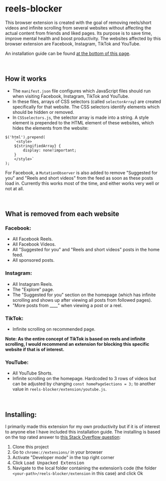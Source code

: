 # reels-blocker

This browser extension is created with the goal of removing reels/short videos and infinite scrolling from several websites without affecting the actual content from friends and liked pages. Its purpose is to save time, improve mental health and boost productivity. The websites affected by this browser extension are Facebook, Instagram, TikTok and YouTube.

An installation guide can be found [at the bottom of this page](#installing).

&nbsp;

## How it works

- The `manifest.json` file configures which JavaScript files should run when visiting Facebook, Instagram, TikTok and YouTube.
- In these files, arrays of CSS selectors (called `selectorArray`) are created specifically for that website. The CSS selectors identify elements which should be hidden or removed.
- In `CSSselectors.js`, the selector array is made into a string. A style element is prepended to the HTML element of these websites, which hides the elements from the website:

```
$('html').prepend(
    `<style>
    ${stringifiedArray} {
        display: none!important;
    }
    </style>`
);
```

For Facebook, a `MutationObserver` is also added to remove "Suggested for you" and "Reels and short videos" from the feed as soon as these posts load in. Currently this works most of the time, and either works very well or not at all.

&nbsp;

## What is removed from each website

### Facebook:

- All Facebook Reels.
- All Facebook Videos.
- All "Suggested for you" and "Reels and short videos" posts in the home feed.
- All sponsored posts.

### Instagram:

- All Instagram Reels.
- The "Explore" page.
- The "Suggested for you" section on the homepage (which has infinite scrolling and shows up after viewing all posts from followed pages).
- "More posts from \_\_\_\_" when viewing a post or a reel.

### TikTok:

- Infinite scrolling on recommended page.

**Note: As the entire concept of TikTok is based on reels and infinite scrolling, I would recommend an extension for blocking this specific website if that is of interest.**

### YouTube:

- All YouTube Shorts.
- Infinite scrolling on the homepage. Hardcoded to 3 rows of videos but can be adjusted by changing `const homePageSections = 3;` to another value in `reels-blocker/extension/youtube.js`.

&nbsp;

## Installing:

I primarily made this extension for my own productivity but if it is of interest to anyone else I have included this installation guide. The installing is based on the top rated answer to [this Stack Overflow question](https://superuser.com/questions/247651/how-does-one-install-an-extension-for-chrome-browser-from-the-local-file-system):

1. Clone this project
2. Go to `chrome://extensions/` in your browser
3. Activate "Developer mode" in the top right corner
4. Click <kbd>Load Unpacked Extension</kbd>
5. Navigate to the local folder containing the extension’s code (the folder `<your-path>/reels-blocker/extension` in this case) and click Ok
